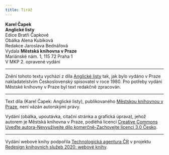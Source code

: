 ```yaml
---
title: Tiráž
---
```


**Karel Čapek**  
**Anglické listy**  
Edice Bratři Čapkové  
Obálka Alena Kubíková  
Redakce Jaroslava Bednářová  
Vydala **Městská knihovna v Praze**  
Mariánské nám. 1, 115 72 Praha 1  
V MKP 2. opravené vydání  
[^1]: Punch – tehdejší humoristický časopis. _Pozn. red._  
[^2]: Damara – pryskyřice z damaroně nebo jiných asijských stromů. _Pozn. red._  
[^3]: Svislý, kolmý; zde označení slohu z doby pozdní angl. gotiky. _Pozn. red._  
[^4]: Chrámová skladba, kantáta. _Pozn. red._  
[^5]: Eli, Eli, lama sabachtani! – parafráze posledních slov utrpení Ježíše Krista (Bože můj, proč jsi mě opustil!) _Pozn. red._  
[^6]: Wynds nebo closes (skot. dialekt) – úzké cesty k domkům ve starém Edinburghu. _Pozn. red._  
[^7]: Gleny – horské rokle, úžlabiny. _Pozn. red._  
[^8]: Terra hyberborea – podle starověké představy Země blaha. _Pozn. red._  
[^9]: Vyhlídkové otevřené autokary. _Pozn. red._  
[^10]: Z franc. clavecin – cembalo, starý klávesový hudební nástroj. _Pozn. red._  
[^11]: Smetanový vaječný krém. _Pozn. red._  
[^12]: Ostrovní. _Pozn. red._  
V MKP 1. elektronické vydání z 7. 10. 2022.

***

Znění tohoto textu vychází z díla [Anglické listy](https://search.mlp.cz/cz/titul/cestopisy/159909/) tak, jak bylo vydáno v Praze nakladatelstvím Československý spisovatel v roce 1980. Pro potřeby vydání Městské knihovny v Praze byl text redakčně zpracován.

***


Text díla (Karel Čapek: Anglické listy), publikovaného [Městskou knihovnou v Praze](https://www.mlp.cz/cz/), není vázán autorskými právy.


Vydání (obálka, upoutávka, citační stránka a grafická úprava), jehož autorem je Městská knihovna v Praze, podléhá licenci [Creative Commons Uveďte autora-Nevyužívejte dílo komerčně-Zachovejte licenci 3.0 Česko](https://creativecommons.org/licenses/by-nc-sa/3.0/cz/).

***

Vydání webové knihy podpořila [Technologická agentura ČR](https://www.tacr.cz/) v projektu [Redesign knihovních služeb 2020: webové knihy](https://starfos.tacr.cz/cs/project/TL04000391).